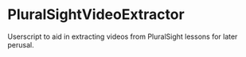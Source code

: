 # PluralSightVideoExtractor
Userscript to aid in extracting videos from PluralSight lessons for later perusal.
